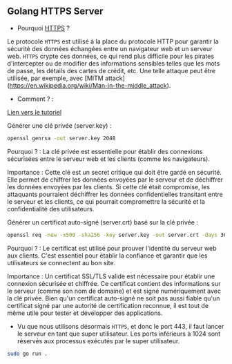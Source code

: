 ## Golang HTTPS Server


- Pourquoi [HTTPS](https://en.wikipedia.org/wiki/HTTPS) ?

Le protocole `HTTPS` est utilisé à la place du protocole HTTP pour garantir la sécurité des données échangées entre un navigateur web et un serveur web. `HTTPS` crypte ces données, ce qui rend plus difficile pour les pirates d'intercepter ou de modifier des informations sensibles telles que les mots de passe, les détails des cartes de crédit, etc. Une telle attaque peut être utilisée, par exemple, avec [MITM attack] (https://en.wikipedia.org/wiki/Man-in-the-middle_attack).


- Comment ? :

[Lien vers le tutoriel](https://gist.github.com/denji/12b3a568f092ab951456)

Générer une clé privée (server.key) :

```bash
openssl genrsa -out server.key 2048
```

Pourquoi ? : La clé privée est essentielle pour établir des connexions sécurisées entre le serveur web et les clients (comme les navigateurs).

Importance : Cette clé est un secret critique qui doit être gardé en sécurité. Elle permet de chiffrer les données envoyées par le serveur et de déchiffrer les données envoyées par les clients. Si cette clé était compromise, les attaquants pourraient déchiffrer les données confidentielles transitant entre le serveur et les clients, ce qui pourrait compromettre la sécurité et la confidentialité des utilisateurs.

Générer un certificat auto-signé (server.crt) basé sur la clé privée :

```bash
openssl req -new -x509 -sha256 -key server.key -out server.crt -days 3650
```

Pourquoi ? : Le certificat est utilisé pour prouver l'identité du serveur web aux clients. C'est essentiel pour établir la confiance et garantir que les utilisateurs se connectent au bon site.

Importance : Un certificat SSL/TLS valide est nécessaire pour établir une connexion sécurisée et chiffrée. Ce certificat contient des informations sur le serveur (comme son nom de domaine) et est signé numériquement avec la clé privée. Bien qu'un certificat auto-signé ne soit pas aussi fiable qu'un certificat signé par une autorité de certification reconnue, il est tout de même utile pour tester et développer des applications.

- Vu que nous utilisons désormais `HTTPS`, et donc le port 443, il faut lancer le serveur en tant que super utilisateur. Les ports inférieurs à 1024 sont réservés aux processus exécutés par le super utilisateur.

```bash
sudo go run .
```
